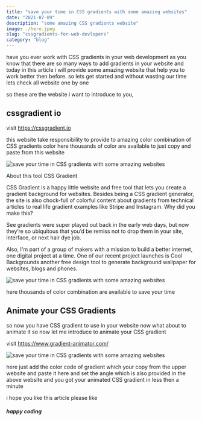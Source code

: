 ```yaml
---
title: "save your time in CSS gradients with some amazing websites"
date: "2021-07-09"
description: "some amazing CSS gradients website"
image: ./hero.jpeg
slug: "cssgradients-for-web-devlopers"
category: "blog"
---
```


have you ever work with CSS gradients in your web development as you know that there are so many ways to add gradients in your website and today in this article i will provide some amazing website that help you to work better then before. so lets get started and without wasting our time lets check all website one by one

so these are the website i want to introduce to you,

## cssgradient io

visit https://cssgradient.io

this website take responsibility to provide to amazing color combination of CSS gradients color here thousands of color are available to just copy and paste from this website

![save your time in CSS gradients with some amazing websites](https://cdn.hashnode.com/res/hashnode/image/upload/v1616730750108/Hd9PWnTw6.png)

About this tool
CSS Gradient

CSS Gradient is a happy little website and free tool that lets you create a gradient background for websites. Besides being a CSS gradient generator, the site is also chock-full of colorful content about gradients from technical articles to real life gradient examples like Stripe and Instagram.
Why did you make this?

See gradients were super played out back in the early web days, but now they’re so ubiquitous that you’d be remiss not to drop them in your site, interface, or next hair dye job.

Also, I'm part of a group of makers with a mission to build a better internet, one digital project at a time. One of our recent project launches is Cool Backgrounds another free design tool to generate background wallpaper for websites, blogs and phones.

![save your time in CSS gradients with some amazing websites](https://cdn.hashnode.com/res/hashnode/image/upload/v1616730855865/Zd7yB4Txo.png)

here thousands of color combination are available to save your time

## Animate your CSS Gradients

so now you have CSS gradient to use in your website now what about to animate it so now let me introduce to animate your CSS gradient

visit https://www.gradient-animator.com/

![save your time in CSS gradients with some amazing websites](https://cdn.hashnode.com/res/hashnode/image/upload/v1616731134347/eya3EeKXM.png)

here just add the color code of gradient which your copy from the upper website and paste it here and set the angle which is also provided in the above website and you got your animated CSS gradient in less then a minute

i hope you like this article please like

##### happy coding
